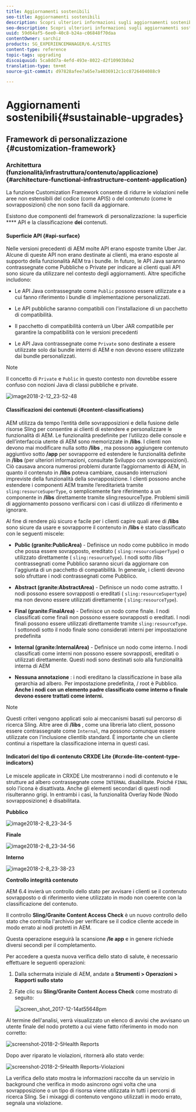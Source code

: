```yaml
---
title: Aggiornamenti sostenibili
seo-title: Aggiornamenti sostenibili
description: Scopri ulteriori informazioni sugli aggiornamenti sostenibili in AEM 6.4.
seo-description: Scopri ulteriori informazioni sugli aggiornamenti sostenibili in AEM 6.4.
uuid: 59d64af5-6ee0-40c8-b24a-c06848f70daa
contentOwner: sarchiz
products: SG_EXPERIENCEMANAGER/6.4/SITES
content-type: reference
topic-tags: upgrading
discoiquuid: 5ca8dd7a-4efd-493e-8022-d2f10903b0a2
translation-type: tm+mt
source-git-commit: d97828afee7a65e7a4036912c1cc8726404088c9

---
```



# Aggiornamenti sostenibili{#sustainable-upgrades}

## Framework di personalizzazione {#customization-framework}

### Architettura (funzionalità/infrastruttura/contenuto/applicazione) {#architecture-functional-infrastructure-content-application}

La funzione Customization Framework consente di ridurre le violazioni nelle aree non estensibili del codice (come APIS) o del contenuto (come le sovrapposizioni) che non sono facili da aggiornare.

Esistono due componenti del framework di personalizzazione: la superficie **** API e la classificazione **dei** contenuti.

#### Superficie API {#api-surface}

Nelle versioni precedenti di AEM molte API erano esposte tramite Uber Jar. Alcune di queste API non erano destinate ai clienti, ma erano esposte al supporto della funzionalità AEM tra i bundle. In futuro, le API Java saranno contrassegnate come Pubbliche o Private per indicare ai clienti quali API sono sicure da utilizzare nel contesto degli aggiornamenti. Altre specifiche includono:

* Le API Java contrassegnate come `Public` possono essere utilizzate e a cui fanno riferimento i bundle di implementazione personalizzati.

* Le API pubbliche saranno compatibili con l&#39;installazione di un pacchetto di compatibilità.
* Il pacchetto di compatibilità conterrà un Uber JAR compatibile per garantire la compatibilità con le versioni precedenti
* Le API Java contrassegnate come `Private` sono destinate a essere utilizzate solo dai bundle interni di AEM e non devono essere utilizzate dai bundle personalizzati.

>[!NOTE]
>
>Il concetto di `Private` e `Public` in questo contesto non dovrebbe essere confuso con nozioni Java di classi pubbliche e private.

![image2018-2-12_23-52-48](assets/image2018-2-12_23-52-48.png)

#### Classificazioni dei contenuti {#content-classifications}

AEM utilizza da tempo l’entità delle sovrapposizioni e della fusione delle risorse Sling per consentire ai clienti di estendere e personalizzare le funzionalità di AEM. Le funzionalità predefinite per l’utilizzo delle console e dell’interfaccia utente di AEM sono memorizzate in **/libs**. I clienti non devono mai modificare nulla sotto **/libs** , ma possono aggiungere contenuto aggiuntivo sotto **/app** per sovrapporre ed estendere le funzionalità definite in **/libs** (per ulteriori informazioni, consultate Sviluppo con sovrapposizioni). Ciò causava ancora numerosi problemi durante l’aggiornamento di AEM, in quanto il contenuto in **/libs** poteva cambiare, causando interruzioni impreviste della funzionalità della sovrapposizione. I clienti possono anche estendere i componenti AEM tramite l’ereditarietà tramite `sling:resourceSuperType`, o semplicemente fare riferimento a un componente in **/libs** direttamente tramite sling:resourceType. Problemi simili di aggiornamento possono verificarsi con i casi di utilizzo di riferimento e ignorare.

Al fine di rendere più sicuro e facile per i clienti capire quali aree di **/libs** sono sicure da usare e sovrapporre il contenuto in **/libs** è stato classificato con le seguenti miscele:

* **Public (granite:PublicArea)** - Definisce un nodo come pubblico in modo che possa essere sovrapposto, ereditato ( `sling:resourceSuperType`) o utilizzato direttamente ( `sling:resourceType`). I nodi sotto /libs contrassegnati come Pubblico saranno sicuri da aggiornare con l&#39;aggiunta di un pacchetto di compatibilità. In generale, i clienti devono solo sfruttare i nodi contrassegnati come Pubblico.

* **Abstract (granite:AbstractArea)** - Definisce un nodo come astratto. I nodi possono essere sovrapposti o ereditati ( `sling:resourceSupertype`) ma non devono essere utilizzati direttamente ( `sling:resourceType`).

* **Final (granite:FinalArea)** - Definisce un nodo come finale. I nodi classificati come finali non possono essere sovrapposti o ereditati. I nodi finali possono essere utilizzati direttamente tramite `sling:resourceType`. I sottonodi sotto il nodo finale sono considerati interni per impostazione predefinita

* **Internal (granite:InternalArea)** - Definisce un nodo come interno. I nodi classificati come interni non possono essere sovrapposti, ereditati o utilizzati direttamente. Questi nodi sono destinati solo alla funzionalità interna di AEM

* **Nessuna annotazione** : i nodi ereditano la classificazione in base alla gerarchia ad albero. Per impostazione predefinita, / root è Pubblico. **Anche i nodi con un elemento padre classificato come interno o finale devono essere trattati come interni.**

>[!NOTE]
>
>Questi criteri vengono applicati solo ai meccanismi basati sul percorso di ricerca Sling. Altre aree di **/libs** , come una libreria lato client, possono essere contrassegnate come `Internal`, ma possono comunque essere utilizzate con l&#39;inclusione clientlib standard. È importante che un cliente continui a rispettare la classificazione interna in questi casi.

#### Indicatori del tipo di contenuto CRXDE Lite {#crxde-lite-content-type-indicators}

Le miscele applicate in CRXDE Lite mostreranno i nodi di contenuto e le strutture ad albero contrassegnate come `INTERNAL` disabilitate. Poiché `FINAL` solo l&#39;icona è disattivata. Anche gli elementi secondari di questi nodi risulteranno grigi. In entrambi i casi, la funzionalità Overlay Node (Nodo sovrapposizione) è disabilitata.

**Pubblico**

![image2018-2-8_23-34-5](assets/image2018-2-8_23-34-5.png)

**Finale**

![image2018-2-8_23-34-56](assets/image2018-2-8_23-34-56.png)

**Interno**

![image2018-2-8_23-38-23](assets/image2018-2-8_23-38-23.png)

**Controllo integrità contenuto**

AEM 6.4 invierà un controllo dello stato per avvisare i clienti se il contenuto sovrapposto o di riferimento viene utilizzato in modo non coerente con la classificazione del contenuto.

Il controllo **Sling/Granite Content Access Check** è un nuovo controllo dello stato che controlla l&#39;archivio per verificare se il codice cliente accede in modo errato ai nodi protetti in AEM.

Questa operazione eseguirà la scansione **/le app** e in genere richiede diversi secondi per il completamento.

Per accedere a questa nuova verifica dello stato di salute, è necessario effettuare le seguenti operazioni:

1. Dalla schermata iniziale di AEM, andate a **Strumenti > Operazioni > Rapporti sullo stato**
1. Fate clic su **Sling/Granite Content Access Check** come mostrato di seguito:

   ![screen_shot_2017-12-14at55648pm](assets/screen_shot_2017-12-14at55648pm.png)

Al termine dell&#39;analisi, verrà visualizzato un elenco di avvisi che avvisano un utente finale del nodo protetto a cui viene fatto riferimento in modo non corretto:

![screenshot-2018-2-5Health Reports](assets/screenshot-2018-2-5healthreports.png)

Dopo aver riparato le violazioni, ritornerà allo stato verde:

![screenshot-2018-2-5Health Reports-Violazioni](assets/screenshot-2018-2-5healthreports-violations.png)

La verifica dello stato mostra le informazioni raccolte da un servizio in background che verifica in modo asincrono ogni volta che una sovrapposizione o un tipo di risorsa viene utilizzata in tutti i percorsi di ricerca Sling. Se i mixaggi di contenuto vengono utilizzati in modo errato, segnala una violazione.
